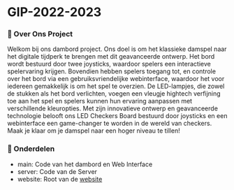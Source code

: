 # GIP-2022-2023

### :star2: Over Ons Project
Welkom bij ons dambord project. Ons doel is om het klassieke damspel naar het digitale tijdperk te brengen met dit geavanceerde ontwerp. Het bord wordt bestuurd door twee joysticks, waardoor spelers een interactieve spelervaring krijgen. Bovendien hebben spelers toegang tot, en controle over het bord via een gebruiksvriendelijke webinterface, waardoor het voor iedereen gemakkelijk is om het spel te overzien. De LED-lampjes, die zowel de stukken als het bord verlichten, voegen een vleugje hightech verfijning toe aan het spel en spelers kunnen hun ervaring aanpassen met verschillende kleuropties. Met zijn innovatieve ontwerp en geavanceerde technologie belooft ons LED Checkers Board bestuurd door joysticks en een webinterface een game-changer te worden in de wereld van checkers. Maak je klaar om je damspel naar een hoger niveau te tillen!

### :dart: Onderdelen
- main: Code van het dambord en Web Interface
- server: Code van de Server
- website: Root van de [website](https://dambord.netlify.app/)